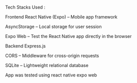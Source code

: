 Tech Stacks Used :

Frontend
React Native (Expo) – Mobile app framework

AsyncStorage – Local storage for user session

Expo Web – Test the React Native app directly in the browser

Backend
Express.js 

CORS – Middleware for cross-origin requests

SQLite – Lightweight relational database


App was tested using react native expo web
